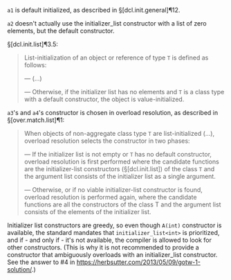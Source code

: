 `a1` is default initialized, as described in §[dcl.init.general]¶12.

`a2` doesn't actually use the initializer_list constructor with a list of zero elements, but the default constructor.

§[dcl.init.list]¶3.5:

> List-initialization of an object or reference of type `T` is defined as follows:
>
> — (...)
>
> — Otherwise, if the initializer list has no elements and `T` is a class type with a default constructor, the object is value-initialized.

`a3`'s and `a4`'s constructor is chosen in overload resolution, as described in §[over.match.list]¶1:

> When objects of non-aggregate class type `T` are list-initialized (...), overload resolution selects the constructor in two phases:
>
> — If the initializer list is not empty or `T` has no default constructor, overload resolution is first performed where the candidate functions are the initializer-list constructors (§[dcl.init.list]) of the class `T` and the argument list consists of the initializer list as a single argument.
>
> — Otherwise, or if no viable initializer-list constructor is found, overload resolution is performed again, where the candidate functions are all the constructors of the class T and the argument list consists of the elements of the initializer list.

Initializer list constructors are greedy, so even though `A(int)` constructor is available, the standard mandates that `initializer_list<int>` is prioritized, and if - and only if - it's not available, the compiler is allowed to look for other constructors. (This is why it is not recommended to provide a constructor that ambiguously overloads with an initializer_list constructor. See the answer to #4 in <https://herbsutter.com/2013/05/09/gotw-1-solution/>.)